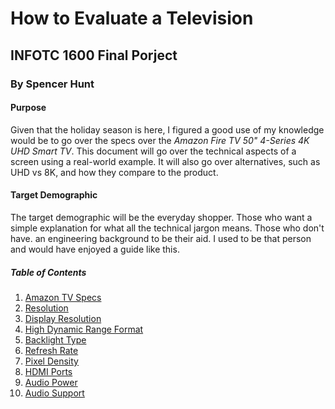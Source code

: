 # How to Evaluate a Television
## INFOTC 1600 Final Porject
### By Spencer Hunt

#### Purpose 
Given that the holiday season is here, I figured a good use of my knowledge would be to go over the specs over the *Amazon Fire TV 50" 4-Series 4K UHD Smart TV*. This document will go over the technical aspects of a screen using a real-world example. It will also go over alternatives, such as UHD vs 8K, and how they compare to the product.

#### Target Demographic
The target demographic will be the everyday shopper. Those who want a simple explanation for what all the technical jargon means. Those who don't have. an engineering background to be their aid. I used to be that person and would have enjoyed a guide like this.

##### Table of Contents

1. [Amazon TV Specs](https://github.com/sghd6/Final-Project-1600/blob/main/Amazon%20TV%20Specs.md)
2. [Resolution](https://github.com/sghd6/Final-Project-1600/blob/main/Resolution.md)
3. [Display Resolution](https://github.com/sghd6/Final-Project-1600/blob/main/Display%20Resolution.md)
4. [High Dynamic Range Format](https://github.com/sghd6/Final-Project-1600/blob/main/High%20Dynamic%20Range%20Format.md)
5. [Backlight Type](https://github.com/sghd6/Final-Project-1600/blob/main/Backlight%20Type.md)
6. [Refresh Rate](https://github.com/sghd6/Final-Project-1600/blob/main/Refresh%20Rate.md)
7. [Pixel Density](https://github.com/sghd6/Final-Project-1600/blob/main/Pixel%20Density.md)
8. [HDMI Ports](https://github.com/sghd6/Final-Project-1600/blob/main/HDMI%20Ports.md)
9. [Audio Power](https://github.com/sghd6/Final-Project-1600/blob/main/Audio%20Power.md)
10. [Audio Support](https://github.com/sghd6/Final-Project-1600/blob/main/Audio%20Support.md)

